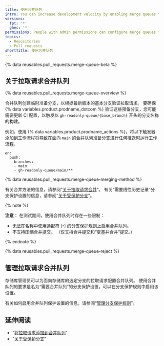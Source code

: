 ```yaml
---
title: 使用合并队列
intro: You can increase development velocity by enabling merge queues for pull requests in your repository.
versions:
  fpt: '*'
  ghec: '*'
permissions: People with admin permissions can configure merge queues for pull requests targeting selected branches of a repository.
topics:
  - Repositories
  - Pull requests
shortTitle: 使用合并队列
---
```


{% data reusables.pull_requests.merge-queue-beta %}

## 关于拉取请求合并队列

{% data reusables.pull_requests.merge-queue-overview %}

合并队列创建临时准备分支，以根据最新版本的基本分支验证拉取请求。 要确保 {% data variables.product.prodname_dotcom %} 验证这些预备分支，您可能需要更新 CI 配置，以触发以 `gh-readonly-queue/{base_branch}` 开头的分支名称的构建。

例如，使用 {% data variables.product.prodname_actions %}，将以下触发器添加到工作流程将导致在面向 `main` 的合并队列准备分支进行任何推送时运行工作流程。

```
on:
  push:
    branches:
    - main
    - gh-readonly-queue/main/**
```

{% data reusables.pull_requests.merge-queue-merging-method %}

有关合并方法的信息，请参阅“[关于拉取请求合并](/pull-requests/collaborating-with-pull-requests/incorporating-changes-from-a-pull-request/about-pull-request-merges)”。 有关“需要线性历史记录”分支保护设置的信息，请参阅“[关于受保护分支](/repositories/configuring-branches-and-merges-in-your-repository/defining-the-mergeability-of-pull-requests/about-protected-branches#require-linear-history)”。

{% note %}

**注意：** 在测试期间，使用合并队列时存在一些限制：

* 无法在名称中使用通配符 (`*`) 的分支保护规则上启用合并队列。
* 不支持压缩合并提交。 （仅支持合并提交和“变基并合并”提交。）

{% endnote %}

{% data reusables.pull_requests.merge-queue-reject %}
## 管理拉取请求合并队列

存储库管理员可以为面向存储库的选定分支的拉取请求配置合并队列。 使用合并队列的要求是名为“需要合并队列”的分支保护设置，可以在分支保护规则中启用该设置。

有关如何启用合并队列保护设置的信息，请参阅“[管理分支保护规则](/repositories/configuring-branches-and-merges-in-your-repository/defining-the-mergeability-of-pull-requests/managing-a-branch-protection-rule#creating-a-branch-protection-rule)”。

## 延伸阅读

- "[将拉取请求添加到合并队列](/pull-requests/collaborating-with-pull-requests/incorporating-changes-from-a-pull-request/adding-a-pull-request-to-the-merge-queue)"
- "[关于受保护分支](/repositories/configuring-branches-and-merges-in-your-repository/defining-the-mergeability-of-pull-requests/about-protected-branches)"
